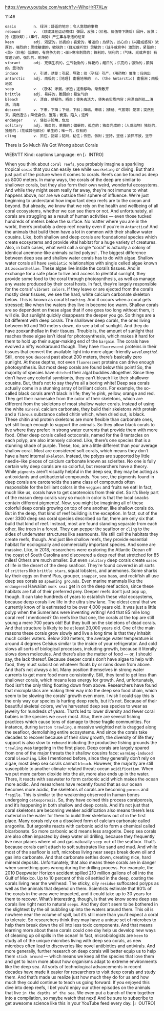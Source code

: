 https://www.youtube.com/watch?v=WihqHrR7XLw 

11:46

```  
oasis        n. 绿洲；舒适的地方；令人宽慰的事物
rebound      v. （球或其他运动物体）弹回，反弹；（价格、价值等下跌后）回升，反弹；抢（篮板球）；（事件，局势）产生事与愿违的结果
keen         adj. 渴望的，热衷的；喜爱的，着迷的；热情的，热心的；（兴趣或感情）浓厚的，强烈的；思维敏捷的，敏锐的；（目光或听觉）灵敏的；（战斗或竞争）激烈的，紧张的；<英>（价格）低廉的，有竞争力的；<旧>寒冷刺骨的；锋利的，锐利的；（气味、光或声音）有穿透力的，强烈的，明净的
vibrant      adj. 充满生机的，生气勃勃的；鲜艳的；醒目的；洪亮的；强劲的；颤抖的，震动的    
induce       v. 引诱，诱使；引起，导致；给（孕妇）引产，（用药物）催生；归纳出
antarctic    adj. 南极的；[地理] 南极地带的  n. (the Antarctic) 南极洲；南极地区
seep         v. （液体）渗漏，渗透；逐渐移动，渐渐散开
brittle      adj. 易碎的，脆弱的；易生气的
bleach       v. 漂白，使褪色，晒白；使失去活力，使失去实质内容；用漂白剂给……清洗，消毒
descend      v. 下来，下降；下倾，下斜；降临，来临；（情绪、气氛等）笼罩；突然到来，突然造访；降低身份，堕落；衰落，陷入；遗传
endanger     v. 使处于险境，危及        
solitary     adj. 独自的，单独的；偏僻的，孤立的；独自完成的；（人或动物）独处的，独居的；（花或其他部分）单生的；唯一的，仅有的  
cling        v. 抓住，抱紧；黏附，粘住；依恋，依附；坚持，坚信；紧抓不放，坚守
```

There is So Much We Got Wrong about Corals 

WEBVTT Kind: captions Language: en [♩INTRO] 

When you think about `coral reefs`, you probably imagine a sparkling tropical `oasis` that you can easily see while `snorkeling` or diving. But that’s just part of the picture when it comes to corals. Reefs can be found as deep as 8000 meters. In many ways, the corals of the deep are similar to shallower corals, but they also form their own weird, wonderful ecosystems. And while they might seem really far away, they’re not immune to what happens above, nor are we outside their sphere of influence. We’re just beginning to understand how important deep reefs are to the ocean and beyond. But already, we know that we rely on the health and wellbeing of all coral ecosystems, whether we can see them or not. And unfortunately, all corals are struggling as a result of human activities — even those tucked hundreds of meters below the surface. No matter where you are in the world, there’s probably a deep reef nearby even if you’re in `Antarctica`! And the animals that build them have a lot in common with their shallow water cousins. Like, both shallow and deep corals are foundational species which create ecosystems and provide vital habitat for a huge variety of creatures. Also, in both cases, what we’d call a single “coral” is actually a colony of identical anemone-like animals called polyps! . The biggest difference between deep sea and shallow water corals has to do with algae. Shallow water corals all have `symbiotic` relationships with single celled algae known as `zooxanthellae`. These algae live inside the coral’s tissues. And in exchange for a safe place to live and access to plentiful sunlight, they provide some food to the coral through photosynthesis, as well as manage any waste produced by their coral hosts. In fact, they’re largely responsible for the corals’ `vibrant colors`. If they leave or are ejected from the coral’s mostly clear tissues, we see the hard, white calcium carbonate skeleton below. This is known as coral `bleaching`. And it occurs when a coral gets stressed; like when the waters they live in become too warm. Shallow corals are so dependent on these algae that if one goes too long without them, it will die. But sunlight quickly disappears the deeper you go. So things are a bit different with deep corals. The shallower deep corals, the ones living between 50 and 150 meters down, do see a bit of sunlight. And they do have zooxanthellae in their tissues. Trouble is, the amount of sunlight that reaches these algae isn’t ideal for photosynthesis, which makes it hard for them to hold up their sugar-making end of the `bargain`. The corals have evolved a nifty workaround though. They have `fluorescent` proteins in their tissues that convert the available light into more algae-friendly `wavelengths`!. Still, once you `descend` past about 200 meters, there’s basically zero sunlight. At those depths, not even `fluorescent` proteins can drive enough photosynthesis. But most deep corals are found below this point! So, the majority of species have `ditched` their algal buddies altogether. Since they don’t have any colorful symbionts, they can’t bleach like their shallower cousins. But, that’s not to say they’re all a boring white! Deep sea corals actually come in a stunning array of brilliant colors. For example, the so-called black corals aren’t black in life; they’re pink, yellow, orange and red. They get their namesake from the color of their skeletons, which are different from the skeletons of most shallow water corals. Instead of using the white `mineral` calcium carbonate, they build their skeletons with protein and a `fibrous` substance called chitin which, when dried out, is black. These chitin and protein skeletons are more flexible than carbonate ones, yet still tough enough to support the animals. So they allow black corals to live where they prefer: in strong water currents that provide them with more food. Other deep corals called octocorals, named for the 8 tentacles on each polyp, are also intensely colored. Like, there’s one species that is a stunning shade of purple. These, too, are a little different than your average shallow coral. Most are considered soft corals, which means they don’t have a hard internal `skeleton`. Instead, the polyps are supported by little needle-like pieces of calcium carbonate known as sclerites. No one is fully certain why deep corals are so colorful, but researchers have a theory. While `pigments` aren’t visually helpful in the deep sea, they may be acting as antioxidants and antibacterial compounds. You see, the pigments found in deep corals are carotenoids the same class of compounds often responsible for the brilliant colors in the `veggies` and fruits we eat! In fact, much like us, corals have to get carotenoids from their diet. So it’s likely part of the reason deep corals vary so much in color is that the local snacks contain different pigments!. Now, you might be imagining all of these colorful deep corals growing on top of one another, like shallow corals do. But in the deep, that kind of reef building is the exception. In fact, out of the over 3300 deep sea coral species described so far, there are only six that build that kind of reef. Instead, most are found standing separate from each other, like trees in a forest. They can pepper the seafloor or `cling` to the sides of underwater structures like seamounts. We still call the habitats they create reefs, though. And just like shallow reefs, they provide essential habitat for ecologically and commercially important species. And some are massive. Like, in 2018, researchers were exploring the Atlantic Ocean off the coast of South Carolina and discovered a deep reef that stretched for 85 miles! Others are much smaller. But even `solitary` deep corals create `oases` of life in the desert of the deep seafloor. They’re found covered in all sorts of `critters` like `brittle stars`, squat lobsters, and anemones. Some sharks lay their eggs on them! Plus, grouper, `snapper`, sea bass, and rockfish all use deep sea corals as `spawning grounds`. Even marine mammals like the `endangered` Hawaiian `monk seal` get in on the deep reef action, since these habitats are full of their preferred prey. Deeper reefs don’t just pop up, though. It can take hundreds of years to establish these vital ecosystems, because deep corals live life in the ultra slow lane. The oldest coral that we currently know of is estimated to be over 4,000 years old. It was just a little polyp when the Sumerians were inventing writing! And that 85 mile long coral reef I mentioned? On reefs like that one, the corals at the top are still young a mere 700 years old! But they built on the skeletons of dead corals. And that structure is likely to be at least 20,000 years old. One of the main reasons these corals grow slowly and live a long time is that they inhabit much colder waters. Below 200 meters, the average water temperature is around 4 degrees Celsius similar to the inside of your refrigerator. And cold slows all sorts of biological processes, including growth, because it literally slows down molecules. And there’s also the matter of food — or, I should say, the lack thereof. Because deeper corals don’t have algae to help with food, they must subsist on whatever floats by or rains down from above. And that’s not always a lot. Many position themselves in strong water currents to get more food more consistently. Still, they tend to get less than shallower corals, which means less energy for growth. And, unfortunately, food isn’t the only thing floating down from above. Researchers have found that microplastics are making their way into the deep sea food chain, which seem to be slowing the corals’ growth even more. I wish I could say this is the only way our species is hurting deep reefs, but it’s not. Because of their beautiful skeletal colors, we’ve harvested deep sea species to wear as jewelry for hundreds of years. That’s led to lower diversity and fewer coral babies in the species we `covet` most. Also, there are several fishing practices which cause tons of damage to these fragile communities. For instance, during `bottom trawling`, a massive weighted net is dragged along the seafloor, demolishing entire ecosystems. And since the corals take decades to recover because of their slow growth, the diversity of life they support is also slow to `rebound` including the productive fishing grounds the `trawling` was targeting in the first place. Deep corals are largely spared from one of the major threats their shallow cousins face: `warming-induced` coral `bleaching`. Like I mentioned before, since they generally don’t rely on algae, most deep sea corals cannot `bleach`. However, the majority are still susceptible to another climate-related threat: ocean `acidification`. When we put more carbon dioxide into the air, more also ends up in the water. There, it reacts with seawater to form carbonic acid which makes the ocean more acidic. And researchers have recently found that as our ocean becomes more acidic, the skeletons of corals are becoming `porous` and `fragile`. This is similar to the weakening observed in human bones undergoing `osteoporosis`. So, they have coined this process coralporosis, and it’s happening in both shallow and deep corals. And it’s not just that coral skeletons are becoming weaker acidification also means there’s less material in the water for them to build their skeletons out of in the first place. Many corals rely on a dissolved form of calcium carbonate called aragonite. But argonite reacts with carbonic acid to form a chemical called bicarbonate. So more carbonic acid means less aragonite. Deep sea corals are also often impacted by deep water oil drilling, because they frequently live near places where oil and gas naturally `seep out` of the seafloor. That’s because corals can’t attach to soft substrates like sand and mud. And while most of the seafloor is soft, microbes living near seeps break down oil and gas into carbonate. And that carbonate settles down, creating nice, hard mineral deposits. Unfortunately, that also means these corals are in danger when something goes wrong during the drilling process. For example, the 2010 Deepwater Horizon accident spilled 210 million gallons of oil into the Gulf of Mexico. Up to 10 percent of this oil settled in the deep, coating the corals living near the wellhead. The sticky, oily `residue` suffocated polyps as well as the animals that depend on them. Scientists estimate that 90% of the corals in the area were impacted, and it could take up to 30 years for them to recover. What’s interesting, though, is that we know some deep sea corals live right next to natural `seeps`. And they don’t seem to be bothered in the slightest by the oil bubbling up into the waters around them. This oil is nowhere near the volume of spill, but it’s still more than you’d expect a coral to tolerate. So researchers think they may have a unique set of microbes to help them break down the oil into less toxic components. And that means learning more about these corals could one day help us develop new ways of cleaning up oil spills in the ocean! In fact, microbiologists are `keen` to study all of the unique microbes living with deep sea corals, as new microbes often lead to discoveries like novel antibiotics and antivirals. And more generally, further research on deep corals will better equip us to help them `stick around` — which means we keep all the species that love them and get to learn more about how organisms adapt to extreme environments like the deep sea. All sorts of technological advancements in recent decades have made it easier for researchers to visit deep corals and study them. And that’s made us realize just how much they do for us and how much they could continue to teach us going forward. If you enjoyed this dive into deep reefs, I bet you’d enjoy our other episodes on the animals that live `in the depths of the sea`. We even put a bunch of them together into a compilation, so maybe watch that next! And be sure to subscribe to get awesome science like this in your YouTube feed every day. [♩OUTRO] 